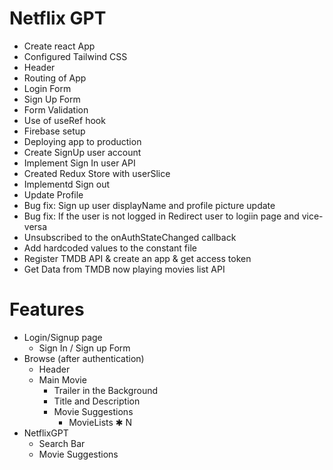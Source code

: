 # Netflix GPT

- Create react App
- Configured Tailwind CSS
- Header
- Routing of App
- Login Form
- Sign Up Form
- Form Validation
- Use of useRef hook
- Firebase setup
- Deploying app to production
- Create SignUp user account
- Implement Sign In user API
- Created Redux Store with userSlice
- Implementd Sign out
- Update Profile
- Bug fix: Sign up user displayName and profile picture update
- Bug fix: If the user is not logged in Redirect user to logiin page and vice-versa
- Unsubscribed to the onAuthStateChanged callback
- Add hardcoded values to the constant file
- Register TMDB API & create an app & get access token
- Get Data from TMDB now playing movies list API

# Features

- Login/Signup page
  - Sign In / Sign up Form
- Browse (after authentication)
  - Header
  - Main Movie
    - Trailer in the Background
    - Title and Description
    - Movie Suggestions
      - MovieLists ✱ N
- NetflixGPT
  - Search Bar
  - Movie Suggestions
